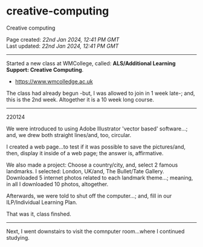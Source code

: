 # creative-computing
Creative computing

Page created: *22nd Jan 2024, 12:41 PM GMT*  
Last updated: *22nd Jan 2024, 12:41 PM GMT*

-----

Started a new class at WMCollege, called: **ALS/Additional Learning Support: Creative Computing**.

- https://www.wmcolledge.ac.uk

The class had already begun -but, I was allowed to join in 1 week late-; and, this is the 2nd week. Altogether it is a 10 week long course.

-----

220124

We were introduced to using Adobe Illustrator 'vector based' software...; and, we drew both straight lines/and, too, circular.

I created a web page...to test if it was possible to save the pictures/and, then, display it inside of a web page; the answer is, affirmative.

We also made a project: Choose a country/city, and, select 2 famous landmarks. I selected: London, UK/and, The Bullet/Tate Gallery.   
Downloaded 5 internet photos related to each landmark theme...; meaning, in all I downloaded 10 photos, altogether.

Afterwards, we were told to shut off the computer...; and, fill in our ILP/Individual Learning Plan.

That was it, class finshed.

----

Next, I went downstairs to visit the comnputer room...where I continued studying.
